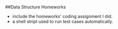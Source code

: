 ##Data Structure Homeworks
* include the homeworks' coding assignment I did.
* a shell stript used to run test cases automatically.
